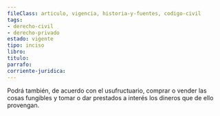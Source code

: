 ```yaml
---
fileClass: articulo, vigencia, historia-y-fuentes, codigo-civil
tags:
- derecho-civil
- derecho-privado
estado: vigente
tipo: inciso
libro:
titulo:
parrafo:
corriente-juridica:
---
```

Podrá también, de acuerdo con el usufructuario, comprar o vender las cosas fungibles y tomar o dar prestados a interés los dineros que de ello provengan.